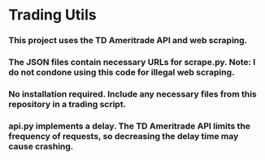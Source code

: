 # Trading Utils
  ### This project uses the TD Ameritrade API and web scraping.
  ### The JSON files contain necessary URLs for scrape.py. Note: I do not condone using this code for illegal web scraping.
  ### No installation required. Include any necessary files from this repository in a trading script.
  ### api.py implements a delay. The TD Ameritrade API limits the frequency of requests, so decreasing the delay time may cause crashing.
